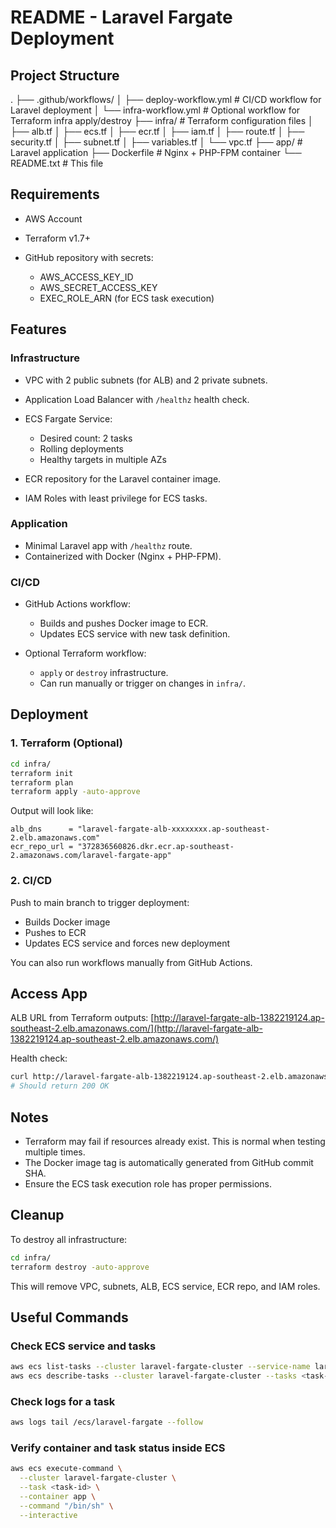 # README - Laravel Fargate Deployment

## Project Structure

.
├── .github/workflows/
│   ├── deploy-workflow\.yml  # CI/CD workflow for Laravel deployment
│   └── infra-workflow\.yml   # Optional workflow for Terraform infra apply/destroy
├── infra/                   # Terraform configuration files
│   ├── alb.tf
│   ├── ecs.tf
│   ├── ecr.tf
│   ├── iam.tf
│   ├── route.tf
│   ├── security.tf
│   ├── subnet.tf
│   ├── variables.tf
│   └── vpc.tf
├── app/                     # Laravel application
├── Dockerfile               # Nginx + PHP-FPM container
└── README.txt               # This file

## Requirements

* AWS Account
* Terraform v1.7+
* GitHub repository with secrets:

  * AWS\_ACCESS\_KEY\_ID
  * AWS\_SECRET\_ACCESS\_KEY
  * EXEC\_ROLE\_ARN (for ECS task execution)

## Features

### Infrastructure

* VPC with 2 public subnets (for ALB) and 2 private subnets.
* Application Load Balancer with `/healthz` health check.
* ECS Fargate Service:

  * Desired count: 2 tasks
  * Rolling deployments
  * Healthy targets in multiple AZs
* ECR repository for the Laravel container image.
* IAM Roles with least privilege for ECS tasks.

### Application

* Minimal Laravel app with `/healthz` route.
* Containerized with Docker (Nginx + PHP-FPM).

### CI/CD

* GitHub Actions workflow:

  * Builds and pushes Docker image to ECR.
  * Updates ECS service with new task definition.
* Optional Terraform workflow:

  * `apply` or `destroy` infrastructure.
  * Can run manually or trigger on changes in `infra/`.

## Deployment

### 1. Terraform (Optional)

```bash
cd infra/
terraform init
terraform plan
terraform apply -auto-approve
```

Output will look like:

```
alb_dns      = "laravel-fargate-alb-xxxxxxxx.ap-southeast-2.elb.amazonaws.com"
ecr_repo_url = "372836560826.dkr.ecr.ap-southeast-2.amazonaws.com/laravel-fargate-app"
```

### 2. CI/CD

Push to main branch to trigger deployment:

* Builds Docker image
* Pushes to ECR
* Updates ECS service and forces new deployment

You can also run workflows manually from GitHub Actions.

## Access App

ALB URL from Terraform outputs:
[http://laravel-fargate-alb-1382219124.ap-southeast-2.elb.amazonaws.com/](http://laravel-fargate-alb-1382219124.ap-southeast-2.elb.amazonaws.com/)

Health check:

```bash
curl http://laravel-fargate-alb-1382219124.ap-southeast-2.elb.amazonaws.com/healthz
# Should return 200 OK
```

## Notes

* Terraform may fail if resources already exist. This is normal when testing multiple times.
* The Docker image tag is automatically generated from GitHub commit SHA.
* Ensure the ECS task execution role has proper permissions.

## Cleanup

To destroy all infrastructure:

```bash
cd infra/
terraform destroy -auto-approve
```

This will remove VPC, subnets, ALB, ECS service, ECR repo, and IAM roles.

## Useful Commands

### Check ECS service and tasks

```bash
aws ecs list-tasks --cluster laravel-fargate-cluster --service-name laravel-app-service --desired-status RUNNING
aws ecs describe-tasks --cluster laravel-fargate-cluster --tasks <task-id>
```

### Check logs for a task

```bash
aws logs tail /ecs/laravel-fargate --follow
```

### Verify container and task status inside ECS

```bash
aws ecs execute-command \
  --cluster laravel-fargate-cluster \
  --task <task-id> \
  --container app \
  --command "/bin/sh" \
  --interactive
```
